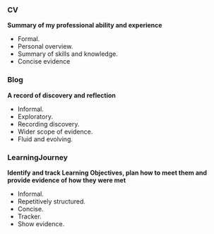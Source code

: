 ### CV
**Summary of my professional ability and experience**
- Formal.
- Personal overview.
- Summary of skills and knowledge.
- Concise evidence 

### Blog
**A record of discovery and reflection**
- Informal.
- Exploratory.
- Recording discovery.
- Wider scope of evidence.
- Fluid and evolving.

### LearningJourney
**Identify and track Learning Objectives, plan how to meet them and provide evidence of how they were met**
- Informal.
- Repetitively structured.
- Concise.
- Tracker.
- Show evidence.